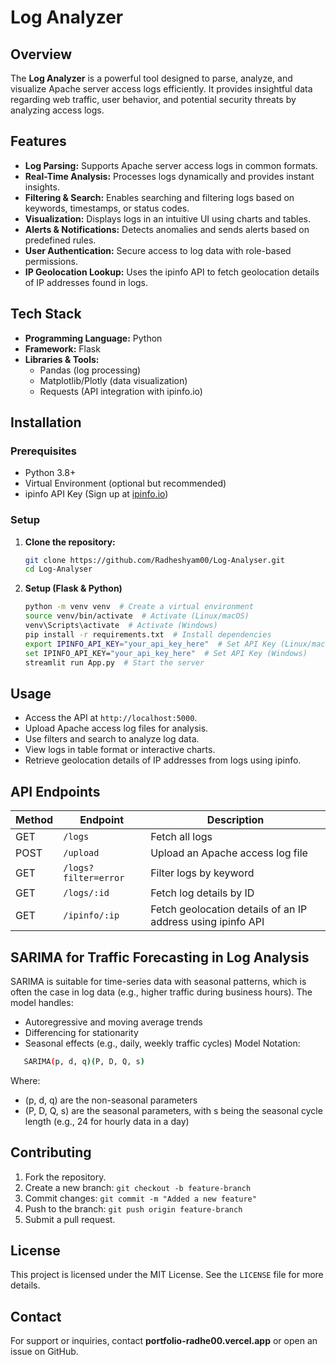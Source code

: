 # Log Analyzer

## Overview
The **Log Analyzer** is a powerful tool designed to parse, analyze, and visualize Apache server access logs efficiently. It provides insightful data regarding web traffic, user behavior, and potential security threats by analyzing access logs.

## Features
- **Log Parsing:** Supports Apache server access logs in common formats.
- **Real-Time Analysis:** Processes logs dynamically and provides instant insights.
- **Filtering & Search:** Enables searching and filtering logs based on keywords, timestamps, or status codes.
- **Visualization:** Displays logs in an intuitive UI using charts and tables.
- **Alerts & Notifications:** Detects anomalies and sends alerts based on predefined rules.
- **User Authentication:** Secure access to log data with role-based permissions.
- **IP Geolocation Lookup:** Uses the ipinfo API to fetch geolocation details of IP addresses found in logs.

## Tech Stack
- **Programming Language:** Python
- **Framework:** Flask
- **Libraries & Tools:**
  - Pandas (log processing)
  - Matplotlib/Plotly (data visualization)
  - Requests (API integration with ipinfo.io)

## Installation
### Prerequisites
- Python 3.8+
- Virtual Environment (optional but recommended)
- ipinfo API Key (Sign up at [ipinfo.io](https://ipinfo.io/))

### Setup
1. **Clone the repository:**
   ```bash
   git clone https://github.com/Radheshyam00/Log-Analyser.git
   cd Log-Analyser
   ```

2. **Setup (Flask & Python)**
   ```bash
   python -m venv venv  # Create a virtual environment
   source venv/bin/activate  # Activate (Linux/macOS)
   venv\Scripts\activate  # Activate (Windows)
   pip install -r requirements.txt  # Install dependencies
   export IPINFO_API_KEY="your_api_key_here"  # Set API Key (Linux/macOS)
   set IPINFO_API_KEY="your_api_key_here"  # Set API Key (Windows)
   streamlit run App.py  # Start the server
   ```

## Usage
- Access the API at `http://localhost:5000`.
- Upload Apache access log files for analysis.
- Use filters and search to analyze log data.
- View logs in table format or interactive charts.
- Retrieve geolocation details of IP addresses from logs using ipinfo.

## API Endpoints
| Method | Endpoint | Description |
|--------|---------|-------------|
| GET | `/logs` | Fetch all logs |
| POST | `/upload` | Upload an Apache access log file |
| GET | `/logs?filter=error` | Filter logs by keyword |
| GET | `/logs/:id` | Fetch log details by ID |
| GET | `/ipinfo/:ip` | Fetch geolocation details of an IP address using ipinfo API |

## SARIMA for Traffic Forecasting in Log Analysis
SARIMA is suitable for time-series data with seasonal patterns, which is often the case in log data (e.g., higher traffic during business hours). The model handles:
- Autoregressive and moving average trends
- Differencing for stationarity
- Seasonal effects (e.g., daily, weekly traffic cycles)
Model Notation:
```bash
   SARIMA(p, d, q)(P, D, Q, s)
   ```
Where:
- (p, d, q) are the non-seasonal parameters
- (P, D, Q, s) are the seasonal parameters, with s being the seasonal cycle length (e.g., 24 for hourly data in a day)

## Contributing
1. Fork the repository.
2. Create a new branch: `git checkout -b feature-branch`
3. Commit changes: `git commit -m "Added a new feature"`
4. Push to the branch: `git push origin feature-branch`
5. Submit a pull request.

## License
This project is licensed under the MIT License. See the `LICENSE` file for more details.

## Contact
For support or inquiries, contact **portfolio-radhe00.vercel.app** or open an issue on GitHub.





